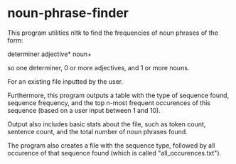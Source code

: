 # noun-phrase-finder

This program utilities nltk to find the frequencies of noun phrases of the form:

determiner adjective* noun+

so one determiner, 0 or more adjectives, and 1 or more nouns.

For an existing file inputted by the user.

Furthermore, this program outputs a table with the type of sequence found, sequence frequency, and the top n-most frequent occurences of this sequence (based on a user input between 1 and 10).

Output also includes basic stats about the file, such as token count, sentence count, and the total number of noun phrases found.

The program also creates a file with the sequence type, followed by all occurence of that sequence found (which is called "all_occurences.txt").
